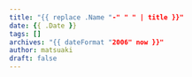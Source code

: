 ```yaml
---
title: "{{ replace .Name "-" " " | title }}"
date: {{ .Date }}
tags: []
archives: "{{ dateFormat "2006" now }}"
author: matsuaki
draft: false
---
```

